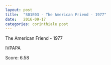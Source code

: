 ```yaml
---
layout: post
title:  "S01E03 - The American Friend - 1977"
date:   2016-09-17
categories: corinthiale post
---
```

The American Friend - 1977

IVPAPA

Score: 6.58
